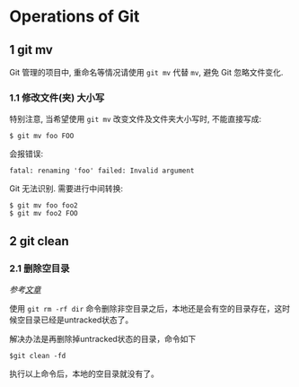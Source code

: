 # Operations of Git

## 1 git mv

Git 管理的项目中, 重命名等情况请使用 `git mv` 代替 `mv`, 避免 Git 忽略文件变化.

### 1.1 修改文件(夹) 大小写

特别注意, 当希望使用 `git mv` 改变文件及文件夹大小写时, 不能直接写成:

```
$ git mv foo FOO
```

会报错误:

```
fatal: renaming 'foo' failed: Invalid argument
```

Git 无法识别. 需要进行中间转换:

```
$ git mv foo foo2
$ git mv foo2 FOO
```

## 2 git clean

### 2.1 删除空目录

_参考[文章](http://blog.csdn.net/skykingf/article/details/44078837)_

使用 `git rm -rf dir` 命令删除非空目录之后，本地还是会有空的目录存在，这时候空目录已经是untracked状态了。

解决办法是再删除掉untracked状态的目录，命令如下

```
$git clean -fd  
```

执行以上命令后，本地的空目录就没有了。